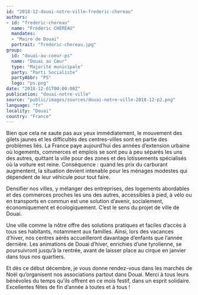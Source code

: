```yaml
---
id: "2018-12-douai-notre-ville-frederic-chereau"
authors:
- id: "frederic-chereau"
  name: "Frédéric CHÉREAU"
  mandates: 
  - "Maire de Douai"
  portrait: "frederic-chereau.jpg"
group:
  id: "douai-au-coeur-ps"
  name: "Douai au Cœur"
  type: "Majorité municipale"
  party: "Parti Socialiste"
  partyAbbr: "PS"
  logo: "ps.png"
date: "2018-12-01T00:00:00Z"
publication: "douai-notre-ville"
source: "public/images/sources/douai-notre-ville-2018-12-p2.png"
language: "fr"
locality: "Douai"
country: "France"
---
```


Bien que cela ne saute pas aux yeux immédiatement, le mouvement des gilets jaunes et les difficultés des centres-villes sont en partie des problèmes liés. La France paye aujourd’hui des années d’extension urbaine où logements, commerces et emplois se sont peu à peu séparés les uns des autres, quittant la ville pour des zones et des lotissements spécialisés où la voiture est reine. Conséquence : quand les prix du carburant augmentent, la situation devient intenable pour les ménages modestes qui dépendent de leur véhicule pour tout faire.

Densifier nos villes, y mélanger des entreprises, des logements abordables et des commerces proches les uns des autres, accessibles à pied, à vélo ou en transports en commun est une solution d’avenir, socialement, économiquement et écologiquement. C’est le sens du projet de ville de Douai.

Une ville comme la nôtre offre des solutions pratiques et faciles d’accès à tous ses habitants, notamment aux familles. Ainsi, lors des vacances d’hiver, nos centres aérés accueilleront davantage d’enfants que l’année dernière. Les animations de Douai d’hiver, enrichies d’une tyrolienne, se poursuivront jusqu’à la rentrée, avant de laisser place au cirque en janvier dans tous nos quartiers.

Et dès ce début décembre, je vous donne rendez-vous dans les marchés de Noël qu’organisent nos associations partout dans Douai. Merci à tous leurs bénévoles du temps qu’ils offrent en ce mois festif, dans un esprit solidaire. Excellentes fêtes de fin d’année à toutes et à tous !
